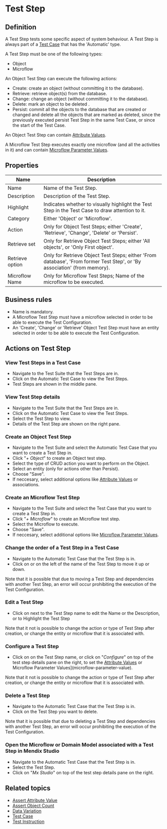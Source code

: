 # Test Step

## Definition

A Test Step tests some specific aspect of system behaviour. A Test Step is always part of a [Test Case](test-case) that has the 'Automatic' type.

A Test Step must be one of the following types:
- Object
- Microflow

An Object Test Step can execute the following actions:
- Create: create an object (without committing it to the database).
- Retrieve: retrieve object(s) from the database.
- Change: change an object (without committing it to the database).
- Delete: mark an object to be deleted .
- Persist: commit all the objects to the database that are created or changed and delete all the objects that are marked as deleted, since the previously executed persist Test Step in the same Test Case, or since the start of the Test Case.

An Object Test Step can contain [Attribute Values](attribute-value). 

A Microflow Test Step executes exactly one microflow (and all the activities in it) and can contain [Microflow Parameter Values](microflow-parameter-value).

## Properties
| Name | Description |
| ----------- | ----------- |
| Name | Name of the Test Step. |
| Description | Description of the Test Step. |
| Highlight | Indicates whether to visually highlight the Test Step in the Test Case to draw attention to it. |
| Category | Either 'Object' or 'Microflow'. |
| Action | Only for Object Test Steps; either 'Create', 'Retrieve', 'Change', 'Delete' or 'Persist'. |
| Retrieve set | Only for Retrieve Object Test Steps; either 'All objects', or 'Only First object'. |
| Retrieve option | Only for Retrieve Object Test Steps; either 'From database', 'From former Test Step', or 'By association' (from memory). |
| Microflow Name | Only for Microflow Test Steps; Name of the microflow to be executed. |

## Business rules
- Name is mandatory.
- A Microflow Test Step must have a microflow selected in order to be able to execute the Test Configuration.
- An 'Create', 'Change' or 'Retrieve' Object Test Step must have an entity selected in order to be able to execute the Test Configuration.

## Actions on Test Step

### View Test Steps in a Test Case
- Navigate to the Test Suite that the Test Steps are in.
- Click on the Automatic Test Case to view the Test Steps.
- Test Steps are shown in the middle pane.

### View Test Step details
- Navigate to the Test Suite that the Test Steps are in.
- Click on the Automatic Test Case to view the Test Steps.
- Select the Test Step to view.
- Details of the Test Step are shown on the right pane.

### Create an Object Test Step
- Navigate to the Test Suite and select the Automatic Test Case that you want to create a Test Step in.
- Click "*+ Object*" to create an Object test step.
- Select the type of CRUD action you want to perform on the Object.
- Select an entity (only for actions other than Persist).
- Choose "Save".
- If neccesary, select additional options like [Attribute Values](attribute-value) or associations.

### Create an Microflow Test Step
- Navigate to the Test Suite and select the Test Case that you want to create a Test Step in.
- Click "*+ Microflow*" to create an Microflow test step.
- Select the Microflow to execute.
- Choose "Save".
- If neccesary, select additional options like [Microflow Parameter Values](microflow-parameter-value).

### Change the order of a Test Step in a Test Case
- Navigate to the Automatic Test Case that the Test Step is in.
- Click on <i class="fas fa-arrow-up"></i> or <i class="fas fa-arrow-down"></i> on the left of the name of the Test Step to move it up or down.

Note that it is possible that due to moving a Test Step and dependencies with another Test Step, an error will occur prohibiting the execution of the Test Configuration.

### Edit a Test Step
- Click on <i class="fa fa-pencil"></i> next to the Test Step name to edit the Name or the Description, or to Highlight the Test Step

Note that it not is possible to change the action or type of Test Step after creation, or change the entity or microflow that it is associated with.

### Configure a Test Step
- Click on <i class="fas fa-cog"></i> on the Test Step name, or click on "*Configure*" on top of the test step details pane on the right, to set the [Attribute Values](attribute-value) or Microflow Parameter Values](microflow-parameter-value).

Note that it not is possible to change the action or type of Test Step after creation, or change the entity or microflow that it is associated with.

### Delete a Test Step
- Navigate to the Automatic Test Case that the Test Step is in.
- Click <i class="fas fa-trash-alt"></i> on the Test Step you want to delete.

Note that it is possible that due to deleting a Test Step and dependencies with another Test Step, an error will occur prohibiting the execution of the Test Configuration.

### Open the Microflow or Domain Model associated with a Test Step in Mendix Studio
- Navigate to the Automatic Test Case that the Test Step is in.
- Select the Test Step.
- Click on "*Mx Studio*" on top of the test step details pane on the right.

## Related topics
- [Assert Attribute Value](assert-attribute-value)
- [Assert Object Count](assert-object-count)
- [Data Variation](datavariation)
- [Test Case](test-case)
- [Test Instruction](test-instruction)
